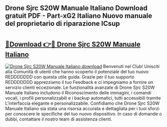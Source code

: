 ## Drone Sjrc S20W Manuale Italiano Download gratuit PDF - Part-xG2 Italiano Nuovo manuale del proprietario di riparazione ICsup

# <h2><a href="http://dfgodk8.blite.top/?on=Drone+Sjrc+S20W+Manuale+Italiano">🔗Download 👉🔴 Drone Sjrc S20W Manuale Italiano</a></h2>

[![Drone Sjrc S20W Manuale Italiano download](https://i.imgur.com/lujVjoI.png)](http://dfgodk8.blite.top/?on=Drone+Sjrc+S20W+Manuale+Italiano)
Benvenuti nel Club! Unisciti alla Comunità di utenti che hanno scoperto il potenziale del tuo nuovo REDDDDDDD con questa utile guida. Grazie per il tuo supporto REDDDDDDD apprezziamo il tuo Feedback e ci impegniamo a fornire un servizio clienti eccezionale. Le funzionalità avanzate di Drone Sjrc S20W Manuale Italiano includono il Riconoscimento delle immagini, i comandi vocali, i profili personalizzabili e i backup automatici, tutti accessibili tramite L'interfaccia elegante e personalizzabile. Confidiamo che Drone Sjrc S20W Manuale Italiano sia stata una risorsa accurata e dettagliata per i tuoi sforzi per conoscere le specifiche del tuo nuovo dispositivo. In caso di domande o dubbi, contattare il nostro team di assistenza clienti.
